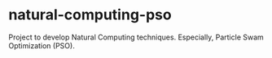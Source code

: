 natural-computing-pso
=====================

Project to develop Natural Computing techniques. Especially, Particle Swam Optimization (PSO).
